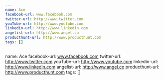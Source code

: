 ```yaml
---
name: Ace
facebook-url: www.facebook.com
twitter-url: http://www.twitter.com
youTube-url: http://www.youtube.com
linkedin-url: http://www.linkedin.com
angelist-url: http://www.angel.co
producthunt-url: http://www.producthunt.com
tags: []
---
```

name: Ace
facebook-url: www.facebook.com
twitter-url: http://www.twitter.com
youTube-url: http://www.youtube.com
linkedin-url: http://www.linkedin.com
angelist-url: http://www.angel.co
producthunt-url: http://www.producthunt.com
tags: []
